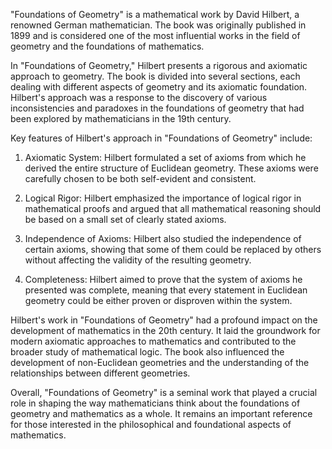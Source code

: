 "Foundations of Geometry" is a mathematical work by David Hilbert, a renowned German mathematician. The book was originally published in 1899 and is considered one of the most influential works in the field of geometry and the foundations of mathematics.

In "Foundations of Geometry," Hilbert presents a rigorous and axiomatic approach to geometry. The book is divided into several sections, each dealing with different aspects of geometry and its axiomatic foundation. Hilbert's approach was a response to the discovery of various inconsistencies and paradoxes in the foundations of geometry that had been explored by mathematicians in the 19th century.

Key features of Hilbert's approach in "Foundations of Geometry" include:

1. Axiomatic System: Hilbert formulated a set of axioms from which he derived the entire structure of Euclidean geometry. These axioms were carefully chosen to be both self-evident and consistent.

2. Logical Rigor: Hilbert emphasized the importance of logical rigor in mathematical proofs and argued that all mathematical reasoning should be based on a small set of clearly stated axioms.

3. Independence of Axioms: Hilbert also studied the independence of certain axioms, showing that some of them could be replaced by others without affecting the validity of the resulting geometry.

4. Completeness: Hilbert aimed to prove that the system of axioms he presented was complete, meaning that every statement in Euclidean geometry could be either proven or disproven within the system.

Hilbert's work in "Foundations of Geometry" had a profound impact on the development of mathematics in the 20th century. It laid the groundwork for modern axiomatic approaches to mathematics and contributed to the broader study of mathematical logic. The book also influenced the development of non-Euclidean geometries and the understanding of the relationships between different geometries.

Overall, "Foundations of Geometry" is a seminal work that played a crucial role in shaping the way mathematicians think about the foundations of geometry and mathematics as a whole. It remains an important reference for those interested in the philosophical and foundational aspects of mathematics.